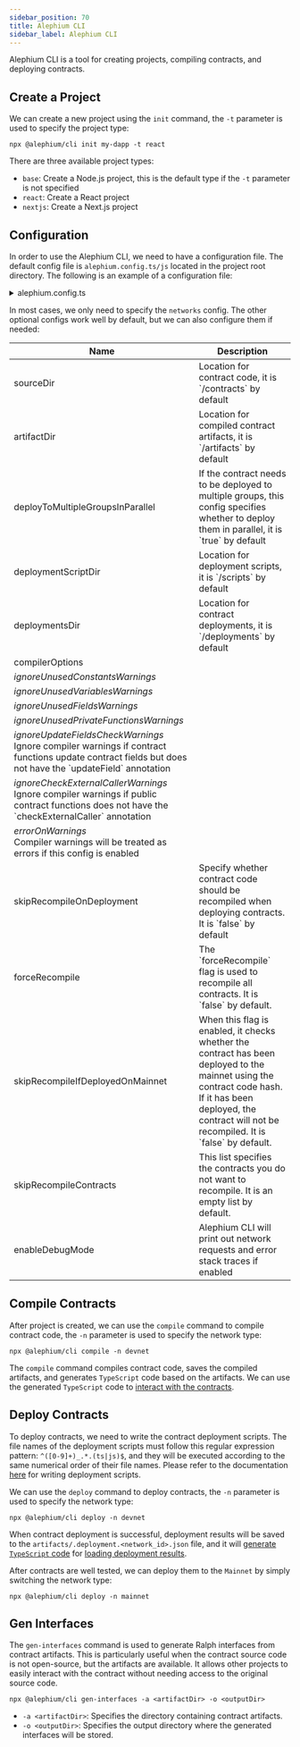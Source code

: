 ```yaml
---
sidebar_position: 70
title: Alephium CLI
sidebar_label: Alephium CLI
---
```


Alephium CLI is a tool for creating projects, compiling contracts, and deploying contracts.

## Create a Project

We can create a new project using the `init` command, the `-t` parameter is used to specify the project type:

```shell
npx @alephium/cli init my-dapp -t react
```

There are three available project types:

* `base`: Create a Node.js project, this is the default type if the `-t` parameter is not specified
* `react`: Create a React project
* `nextjs`: Create a Next.js project

## Configuration

In order to use the Alephium CLI, we need to have a configuration file. The default config file is `alephium.config.ts/js` located in the project root directory. The following is an example of a configuration file:

<details>
<summary>alephium.config.ts</summary>
<p>

```typescript
import { Configuration } from '@alephium/cli'

const configuration: Configuration = {
  // The `networks` field specifies configurations for different networks. It supports three types of networks: devnet, testnet, and mainnet
  networks: {
    devnet: {
      // The `nodeUrl` is the url of the full node
      nodeUrl: 'http://localhost:22973',
      // The purpose of private key is for deploying contracts. Since Alephium currently has 4 groups,
      // the maximum length of `privateKeys` is 4, and each group can have at most one private key.
      // If you only need to deploy contracts to one group, you only need to specify one private key.
      privateKeys: ['a642942e67258589cd2b1822c631506632db5a12aabcf413604e785300d762a5'],
      // The `confirmations` field is used to specify the number of block confirmations to wait for
      // after contract deployment. This is an optional config. If it is not specified, it defaults
      // to 1 for devnet and 2 for testnet and mainnet.
      confirmations: 1
    }
  }
}

// You must export the `configuration` from the config file
export default configuration
```

</p></details>

In most cases, we only need to specify the `networks` config. The other optional configs work well by default, but we can also configure them if needed:

<table>
 <thead>
   <tr>
     <th>Name</th>
     <th>Description</th>
   </tr>
 </thead>
 <tbody>
   <tr>
     <td>sourceDir</td>
     <td>Location for contract code, it is `<project_root>/contracts` by default</td>
   </tr>
   <tr>
     <td>artifactDir</td>
     <td>Location for compiled contract artifacts, it is `<project_root>/artifacts` by default</td>
   </tr>
   <tr>
     <td>deployToMultipleGroupsInParallel</td>
     <td>If the contract needs to be deployed to multiple groups, this config specifies whether to deploy them in parallel, it is `true` by default</td>
   </tr>
   <tr>
     <td>deploymentScriptDir</td>
     <td>Location for deployment scripts, it is `<project_root>/scripts` by default</td>
   </tr>
   <tr>
     <td>deploymentsDir</td>
     <td>Location for contract deployments, it is `<project_root>/deployments` by default</td>
   </tr>
   <tr>
     <td rowspan={8}>compilerOptions</td>
   </tr>
   <tr>
     <td><i>ignoreUnusedConstantsWarnings</i></td>
   </tr>
   <tr>
     <td><i>ignoreUnusedVariablesWarnings</i></td>
   </tr>
   <tr>
     <td><i>ignoreUnusedFieldsWarnings</i></td>
   </tr>
   <tr>
     <td><i>ignoreUnusedPrivateFunctionsWarnings</i></td>
   </tr>
   <tr>
     <td><i>ignoreUpdateFieldsCheckWarnings</i><br/>Ignore compiler warnings if contract functions update contract fields but does not have the `updateField` annotation</td>
   </tr>
   <tr>
     <td><i>ignoreCheckExternalCallerWarnings</i><br/>Ignore compiler warnings if public contract functions does not have the `checkExternalCaller` annotation</td>
   </tr>
   <tr>
     <td><i>errorOnWarnings</i><br/>Compiler warnings will be treated as errors if this config is enabled</td>
   </tr>
   <tr>
     <td>skipRecompileOnDeployment</td>
     <td>Specify whether contract code should be recompiled when deploying contracts. It is `false` by default</td>
   </tr>
   <tr>
     <td>forceRecompile</td>
     <td>The `forceRecompile` flag is used to recompile all contracts. It is `false` by default.</td>
   </tr>
   <tr>
     <td>skipRecompileIfDeployedOnMainnet</td>
     <td>
       When this flag is enabled, it checks whether the contract has been deployed to the mainnet using the contract code hash. If it has been deployed, the contract will not be recompiled. It is `false` by default.
     </td>
   </tr>
   <tr>
     <td>skipRecompileContracts</td>
     <td>This list specifies the contracts you do not want to recompile. It is an empty list by default.</td>
   </tr>
   <tr>
     <td>enableDebugMode</td>
     <td>Alephium CLI will print out network requests and error stack traces if enabled</td>
   </tr>
 </tbody>
</table>

## Compile Contracts

After project is created, we can use the `compile` command to compile contract code, the `-n` parameter is used to specify the network type:

```shell
npx @alephium/cli compile -n devnet
```

The `compile` command compiles contract code, saves the compiled artifacts, and generates `TypeScript` code based on the artifacts. We can use the generated `TypeScript` code to [interact with the contracts](./interact-with-contracts.md).

## Deploy Contracts

To deploy contracts, we need to write the contract deployment scripts. The file names of the deployment scripts must follow this regular expression pattern: `^([0-9]+)_.*.(ts|js)$`, and they will be executed according to the same numerical order of their file names. Please refer to the documentation [here](/dapps/tutorials/quick-start#deploy-your-contract) for writing deployment scripts.

We can use the `deploy` command to deploy contracts, the `-n` parameter is used to specify the network type:

```shell
npx @alephium/cli deploy -n devnet
```

When contract deployment is successful, deployment results will be saved to the `artifacts/.deployment.<network_id>.json` file, and it will [generate `TypeScript` code](https://github.com/alephium/nextjs-template/blob/main/artifacts/ts/deployments.ts) for [loading deployment results](https://github.com/alephium/nextjs-template/blob/1e5b2b5ce69ba830782383f48210303151937cf2/src/services/utils.tsx#L18).

After contracts are well tested, we can deploy them to the `Mainnet` by simply switching the network type:

```shell
npx @alephium/cli deploy -n mainnet
```

## Gen Interfaces

The `gen-interfaces` command is used to generate Ralph interfaces from contract artifacts. This is particularly useful when the contract source code is not open-source, but the artifacts are available. It allows other projects to easily interact with the contract without needing access to the original source code.

```shell
npx @alephium/cli gen-interfaces -a <artifactDir> -o <outputDir>
```

* `-a <artifactDir>`: Specifies the directory containing contract artifacts.
* `-o <outputDir>`: Specifies the output directory where the generated interfaces will be stored.
